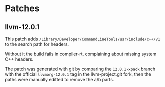# Patches

## llvm-12.0.1

This patch adds `/Library/Developer/CommandLineTools/usr/include/c++/v1`
to the search path for headers.

Without it the build fails in compiler-rt, complaining about missing
system C++ headers.

The patch was generated with git by comparing the `12.0.1-xpack` branch
with the official `llvmorg-12.0.1` tag in the llvm-project.git fork,
then the paths were manually editted to remove the a/b parts.
